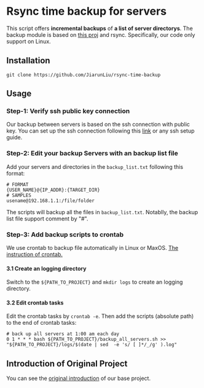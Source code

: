 # Rsync time backup for servers

This script offers **incremental backups** of **a list of server directorys**. The backup module is based on [this proj](https://github.com/laurent22/rsync-time-backup) and rsync. Specifically, our code only support on Linux.

## Installation

	git clone https://github.com/JiarunLiu/rsync-time-backup

## Usage

### Step-1: Verify ssh public key connection

Our backup between servers is based on the ssh connection with public key. You can set up the ssh connection following this [link](https://www.cnblogs.com/Hi-blog/p/9482418.html) or any ssh setup guide.

### Step-2: Edit your backup Servers with an backup list file

Add your servers and directories in the `backup_list.txt` following this format:

```shell
# FORMAT
{USER_NAME}@{IP_ADDR}:{TARGET_DIR}
# SAMPLES
usename@192.168.1.1:/file/folder
```

The scripts will backup all the files in `backup_list.txt`. Notablly, the backup list file support comment by "#". 

### Step-3: Add backup scripts to crontab

 We use crontab to backup file automatically in Linux or MaxOS. [The instruction of crontab.](https://www.runoob.com/linux/linux-comm-crontab.html)

#### 3.1 Create an logging directory

Switch to the `${PATH_TO_PROJECT}` and `mkdir logs` to create an logging directory.

#### 3.2 Edit crontab tasks

Edit the crontab tasks by `crontab -e`. Then add the scripts (absolute path) to the end of crontab tasks:

```shell
# back up all servers at 1:00 am each day
0 1 * * * bash ${PATH_TO_PROJECT}/backup_all_servers.sh >> "${PATH_TO_PROJECT}/logs/$(date | sed  -e 's/ [ ]*/_/g' ).log"
```



## Introduction of Original Project

You can see the [original introduction](https://github.com/laurent22/rsync-time-backup/blob/master/README.md) of our base project.
